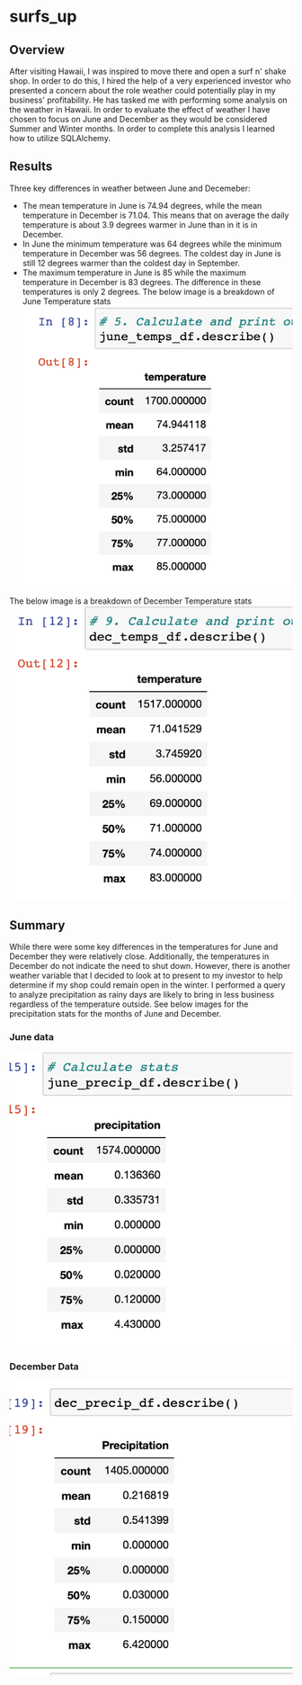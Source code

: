 # surfs_up
## Overview
After visiting Hawaii, I was inspired to move there and open a surf n' shake shop. In order to do this, I hired the help of a very experienced investor who presented a concern about the role weather could potentially play in my business' profitability. He has tasked me with performing some analysis on the weather in Hawaii. In order to evaluate the effect of weather I have chosen to focus on June and December as they would be considered Summer and Winter months. In order to complete this analysis I learned how to utilize SQLAlchemy. 
## Results
Three key differences in weather between June and Decemeber:
* The mean temperature in June is 74.94 degrees, while the mean temperature in December is 71.04. This means that on average the daily temperature is about 3.9 degrees warmer in June than in it is in December. 
* In June the minimum temperature was 64 degrees while the minimum temperature in December was 56 degrees. The coldest day in June is still 12 degrees warmer than the coldest day in September. 
* The maximum temperature in June is 85 while the maximum temperature in December is 83 degrees. The difference in these temperatures is only 2 degrees. 
The below image is a breakdown of June Temperature stats
![june_temps](june_temps.png)

The below image is a breakdown of December Temperature stats
![dec_temps](dec_temps.png)
## Summary 
While there were some key differences in the temperatures for June and December they were relatively close. Additionally, the temperatures in December do not indicate the need to shut down. However, there is another weather variable that I decided to look at to present to my investor to help determine if my shop could remain open in the winter. I performed a query to analyze precipitation as rainy days are likely to bring in less business regardless of the temperature outside. See below images for the precipitation stats for the months of June and December. 
### June data
![june_prcp](june_prcp.png)
### December Data
![dec_prcp](dec_prcp.png)
